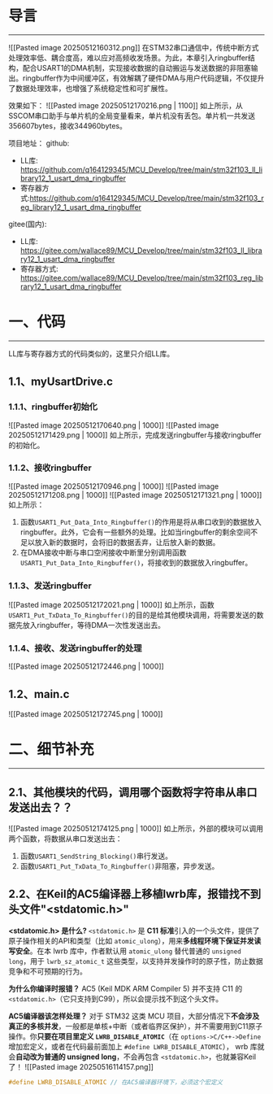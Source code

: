 # 导言
---
![[Pasted image 20250512160312.png]]
在STM32串口通信中，传统中断方式处理效率低、耦合度高，难以应对高频收发场景。为此，本章引入ringbuffer结构，配合USART1的DMA机制，实现接收数据的自动搬运与发送数据的非阻塞输出。ringbuffer作为中间缓冲区，有效解耦了硬件DMA与用户代码逻辑，不仅提升了数据处理效率，也增强了系统稳定性和可扩展性。

效果如下：
![[Pasted image 20250512170216.png | 1100]]
如上所示，从SSCOM串口助手与单片机的全局变量看来，单片机没有丢包。单片机一共发送356607bytes，接收344960bytes。

项目地址：
github:
- LL库: https://github.com/q164129345/MCU_Develop/tree/main/stm32f103_ll_library12_1_usart_dma_ringbuffer
- 寄存器方式:https://github.com/q164129345/MCU_Develop/tree/main/stm32f103_reg_library12_1_usart_dma_ringbuffer

gitee(国内):
- LL库: https://gitee.com/wallace89/MCU_Develop/tree/main/stm32f103_ll_library12_1_usart_dma_ringbuffer
- 寄存器方式: https://gitee.com/wallace89/MCU_Develop/tree/main/stm32f103_reg_library12_1_usart_dma_ringbuffer

# 一、代码
---
LL库与寄存器方式的代码类似的，这里只介绍LL库。

## 1.1、myUsartDrive.c
### 1.1.1、ringbuffer初始化
![[Pasted image 20250512170640.png | 1000]]
![[Pasted image 20250512171429.png | 1000]]
如上所示，完成发送ringbuffer与接收ringbuffer的初始化。

### 1.1.2、接收ringbuffer
![[Pasted image 20250512170946.png | 1000]]
![[Pasted image 20250512171208.png | 1000]]
![[Pasted image 20250512171321.png | 1000]]
如上所示：
1. 函数`USART1_Put_Data_Into_Ringbuffer()`的作用是将从串口收到的数据放入ringbuffer。此外，它会有一些额外的处理。比如当ringbuffer的剩余空间不足以放入新的数据时，会将旧的数据丢弃，让后放入新的数据。
2. 在DMA接收中断与串口空闲接收中断里分别调用函数`USART1_Put_Data_Into_Ringbuffer()`，将接收到的数据放入ringbuffer。

### 1.1.3、发送ringbuffer
![[Pasted image 20250512172021.png | 1000]]
如上所示，函数`USART1_Put_TxData_To_Ringbuffer()`的目的是给其他模块调用，将需要发送的数据先放入ringbuffer，等待DMA一次性发送出去。

### 1.1.4、接收、发送ringbuffer的处理
![[Pasted image 20250512172446.png | 1000]]

## 1.2、main.c
![[Pasted image 20250512172745.png | 1000]]

# 二、细节补充
---
## 2.1、其他模块的代码，调用哪个函数将字符串从串口发送出去？？
![[Pasted image 20250512174125.png | 1000]]
如上所示，外部的模块可以调用两个函数，将数据从串口发送出去：
1. 函数`USART1_SendString_Blocking()`串行发送。
2. 函数`USART1_Put_TxData_To_Ringbuffer()`非阻塞，异步发送。

## 2.2、在Keil的AC5编译器上移植lwrb库，报错找不到头文件"<stdatomic.h>"
**<stdatomic.h> 是什么?**
`<stdatomic.h>` 是 **C11 标准**引入的一个头文件，提供了原子操作相关的API和类型（比如 `atomic_ulong`），用来**多线程环境下保证并发读写安全**。在本 lwrb 库中，作者默认用 `atomic_ulong` 替代普通的 `unsigned long`，用于 `lwrb_sz_atomic_t` 这些类型，以支持并发操作时的原子性，防止数据竞争和不可预期的行为。

**为什么你编译时报错？**
AC5 (Keil MDK ARM Compiler 5) 并不支持 C11 的 `<stdatomic.h>`（它只支持到C99），所以会提示找不到这个头文件。

**AC5编译器该怎样处理？**
对于 STM32 这类 MCU 项目，大部分情况下**不会涉及真正的多核并发**，一般都是单核+中断（或者临界区保护），并不需要用到C11原子操作。你**只要在项目里定义 `LWRB_DISABLE_ATOMIC`**（在 `options->C/C++->Define` 增加宏定义，或者在代码最前面加上 `#define LWRB_DISABLE_ATOMIC`），  wrb 库就会**自动改为普通的 unsigned long**，不会再包含 `<stdatomic.h>`，也就兼容Keil了！
![[Pasted image 20250516114157.png]]
```c
#define LWRB_DISABLE_ATOMIC // 在AC5编译器环境下，必须这个宏定义
```
